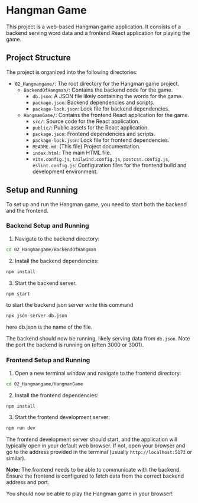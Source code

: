 # Hangman Game

This project is a web-based Hangman game application. It consists of a backend serving word data and a frontend React application for playing the game.

## Project Structure

The project is organized into the following directories:

- `02_Hangmangame/`: The root directory for the Hangman game project.
    - `BackendOfHangman/`: Contains the backend code for the game.
        - `db.json`: A JSON file likely containing the words for the game.
        - `package.json`: Backend dependencies and scripts.
        - `package-lock.json`: Lock file for backend dependencies.
    - `HangmanGame/`: Contains the frontend React application for the game.
        - `src/`: Source code for the React application.
        - `public/`: Public assets for the React application.
        - `package.json`: Frontend dependencies and scripts.
        - `package-lock.json`: Lock file for frontend dependencies.
        - `README.md`: (This file) Project documentation.
        - `index.html`: The main HTML file.
        - `vite.config.js`, `tailwind.config.js`, `postcss.config.js`, `eslint.config.js`: Configuration files for the frontend build and development environment.

## Setup and Running

To set up and run the Hangman game, you need to start both the backend and the frontend.

### Backend Setup and Running

1. Navigate to the backend directory:
   
```bash
cd 02_Hangmangame/BackendOfHangman
```
2. Install the backend dependencies:
   
```bash
npm install
```
3. Start the backend server.
   
```bash
npm start
```
to start the backend json server write this command
```bash
npx json-server db.json
```
here db.json is the name of the file.

The backend should now be running, likely serving data from `db.json`. Note the port the backend is running on (often 3000 or 3001).

### Frontend Setup and Running

1. Open a new terminal window and navigate to the frontend directory:
   
```bash
cd 02_Hangmangame/HangmanGame
```
2. Install the frontend dependencies:
   
```bash
npm install
```
3. Start the frontend development server:
   
```bash
npm run dev
```

The frontend development server should start, and the application will typically open in your default web browser. If not, open your browser and go to the address provided in the terminal (usually `http://localhost:5173` or similar).

**Note:** The frontend needs to be able to communicate with the backend. Ensure the frontend is configured to fetch data from the correct backend address and port.

You should now be able to play the Hangman game in your browser!